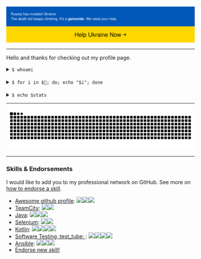 [![Stand With Ukraine](https://raw.githubusercontent.com/vshymanskyy/StandWithUkraine/main/banner2-direct.svg)](https://stand-with-ukraine.pp.ua)

---

Hello and thanks for checking out my profile page.

<details> 
  <summary><code>$ whoami</code></summary>
  <br/>
My name is Jose Gallego, I'm a Full Stack developer from Colombia 🇨🇴 currently living in Argentina 🇦🇷. In my work, I feel a tremendous passion for software quality 🔍 and automation ⚙️, and I enjoy fixing challenging bugs 🐞. In my spare time, I love exploring a variety of interests, too numerous to list here.
</details>

<br/>

<details> 
  <summary><code>$ for i in $📌; do; echo "$i"; done</code></summary>
  <br/>
  <ul>
  <li>🦸‍♂️ I currently work at <a href="https://incubator.com.ar/">@Incubator</a>, where I create all sorts of dynamic interfaces with ReactJs, React Native, and NextJS 🤖 (Coffee Driven Development 🍵🔨), with my main focus areas being Front End development with JS 💯</li>
  <li>🦹‍♂️ By night, I'm currently learning 🌱 <a href="https://www.postgresql.org/">PostgreSQL</a>, now I'm delving into learning more about the backend world.</li>
  <ul>
    <li>🌲 My "evergreen goals" are: learning and expanding my programming and leadership skills. I'm always excited about new challenges and want to be prepared for anything I might do professionally in the future. I love learning new things, so as Gandhi once said, <i>"Learn as if you were to live forever"</i> 📚</li>
  </ul>
  <li>❤️ Things I care about:</li>
  <ul>
    <li>🔏 Online privacy and personal data protection</li>
    <li>:octocat: Open-source software</li>
    <li>📖 Free and open knowledge</li>
  </ul>
  <ul>
    <li>📨 Email: <code>gajose200522[at]gmail[dot]com</code></li>
    <li>🔗 <a href="https://www.linkedin.com/in/josegallego05/">LinkedIn</a></li>
  </ul>
  <li>⚡ Fun facts:</li>
  <ul>
    <li>I'm 18 years old, I started diving into the world of software development at the age of 15</li>
    <li>I really enjoy comedy</li>
  </ul>
</ul>
</details>

<br/>

<details>
  <summary><code>$ echo $stats</code></summary>
  <br/>
  <a href="https://github.com/serpro69"><img alt="Github Stats" src="https://github-profile-trophy.vercel.app/?username=serpro69&theme=nord&no-bg=true"/></a>
</details>

---

<picture>
  <source media="(prefers-color-scheme: dark)" srcset="https://raw.githubusercontent.com/serpro69/serpro69/output/github-contribution-grid-snake-dark.svg">
  <source media="(prefers-color-scheme: light)" srcset="https://raw.githubusercontent.com/serpro69/serpro69/output/github-contribution-grid-snake.svg">
  <img alt="github contribution grid snake animation" src="https://raw.githubusercontent.com/serpro69/serpro69/output/github-contribution-grid-snake.svg">
</picture>
<!--generated with https://github.com/Platane/snk -->

---

<!--START_SECTION:endorsements-->
  ### Skills & Endorsements
  
  I would like to add you to my professional network on GitHub. See more on [how to endorse a skill](https://github.com/serpro69/serpro69/issues/3).

  <ul>
  <li><a href="https://github.com/serpro69/serpro69/issues/9">Awesome github profile</a>: <img src=https://avatars.githubusercontent.com/u/76916525?u=71c8d2f77c1a9fa147eb4363601e777c97a6240a&v=4&s=20 height=20 /><img src=https://avatars.githubusercontent.com/u/76916525?u=71c8d2f77c1a9fa147eb4363601e777c97a6240a&v=4&s=20 height=20 /><img src=https://avatars.githubusercontent.com/u/76916525?u=71c8d2f77c1a9fa147eb4363601e777c97a6240a&v=4&s=20 height=20 /></li>
<li><a href="https://github.com/serpro69/serpro69/issues/8">TeamCity</a>: <img src=https://avatars.githubusercontent.com/u/88715481?v=4&s=20 height=20 /><img src=https://avatars.githubusercontent.com/u/88715481?v=4&s=20 height=20 /></li>
<li><a href="https://github.com/serpro69/serpro69/issues/7">Java</a>: <img src=https://avatars.githubusercontent.com/u/88715481?v=4&s=20 height=20 /><img src=https://avatars.githubusercontent.com/u/88715481?v=4&s=20 height=20 /><img src=https://avatars.githubusercontent.com/u/76916525?u=71c8d2f77c1a9fa147eb4363601e777c97a6240a&v=4&s=20 height=20 /></li>
<li><a href="https://github.com/serpro69/serpro69/issues/6">Selenium</a>: <img src=https://avatars.githubusercontent.com/u/88715481?v=4&s=20 height=20 /><img src=https://avatars.githubusercontent.com/u/88715481?v=4&s=20 height=20 /></li>
<li><a href="https://github.com/serpro69/serpro69/issues/5">Kotlin</a>: <img src=https://avatars.githubusercontent.com/u/22973227?u=30ca205ca85c86d515c568b57def03c9b560e75b&v=4&s=20 height=20 /><img src=https://avatars.githubusercontent.com/u/88715481?v=4&s=20 height=20 /><img src=https://avatars.githubusercontent.com/u/88715481?v=4&s=20 height=20 /><img src=https://avatars.githubusercontent.com/u/76916525?u=71c8d2f77c1a9fa147eb4363601e777c97a6240a&v=4&s=20 height=20 /></li>
<li><a href="https://github.com/serpro69/serpro69/issues/4">Software Testing :test_tube: </a>: <img src=https://avatars.githubusercontent.com/u/22973227?u=30ca205ca85c86d515c568b57def03c9b560e75b&v=4&s=20 height=20 /><img src=https://avatars.githubusercontent.com/u/88715481?v=4&s=20 height=20 /><img src=https://avatars.githubusercontent.com/u/88715481?v=4&s=20 height=20 /><img src=https://avatars.githubusercontent.com/u/76916525?u=71c8d2f77c1a9fa147eb4363601e777c97a6240a&v=4&s=20 height=20 /></li>
<li><a href="https://github.com/serpro69/serpro69/issues/2">Ansible</a>: <img src=https://avatars.githubusercontent.com/u/22973227?u=30ca205ca85c86d515c568b57def03c9b560e75b&v=4&s=20 height=20 /><img src=https://avatars.githubusercontent.com/u/88715481?v=4&s=20 height=20 /><img src=https://avatars.githubusercontent.com/u/88715481?v=4&s=20 height=20 /></li>
  <li><a href="https://github.com/serpro69/serpro69/issues/new?assignees=&labels=&template=endorsement-template.md&title=Endorse%3A+SKILL_HERE">Endorse new skill!</a></li>
  </ul>
  <!--END_SECTION:endorsements-->


<!--
**joselantifeka/joselantifeka** is a ✨ _special_ ✨ repository because its `README.md` (this file) appears on your GitHub profile.

Here are some ideas to get you started:

- 🔭 I’m currently working on ...
- 🌱 I’m currently learning ...
- 👯 I’m looking to collaborate on ...
- 🤔 I’m looking for help with ...
- 💬 Ask me about ...
- 📫 How to reach me: ...
- 😄 Pronouns: ...
- ⚡ Fun fact: ...
-->

